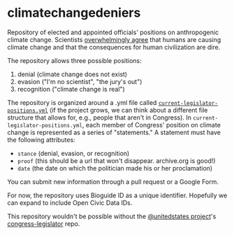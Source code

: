 climatechangedeniers
====================

Repository of elected and appointed officials' positions on anthropogenic climate change. Scientists [overwhelmingly agree](http://en.wikipedia.org/wiki/Scientific_opinion_on_climate_change) that humans are causing climate change and that the consequences for human civilization are dire.

The repository allows three possible positions:

1. denial (climate change does not exist)
2. evasion ("I'm no scientist", "the jury's out")
3. recognition ("climate change is real")

The repository is organized around a .yml file called [`current-legislator-positions.yml`](https://github.com/elbosque/climatechangedeniers/blob/master/current-legislator-positions.yml) (if the project grows, we can think about a different file structure that allows for, e.g., people that aren't in Congress). In `current-legislator-positions.yml`, each member of Congress' position on climate change is represented as a series of "statements." A statement must have the following attributes:

* `stance` (denial, evasion, or recognition)
* `proof` (this should be a url that won't disappear. archive.org is good!)
* `date` (the date on which the politician made his or her proclamation)

You can submit new information through a pull request or a Google Form.

For now, the repository uses Bioguide ID as a unique identifier. Hopefully we can expand to include Open Civic Data IDs.

This repository wouldn't be possible without the [@unitedstates project](http://www.theunitedstates.io)'s [congress-legislator](https://github.com/unitedstates/congress-legislators) repo.

